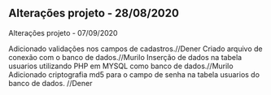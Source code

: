 Alterações projeto - 28/08/2020
----------------------------------------------------------------
Alterações projeto - 07/09/2020

Adicionado validações nos campos de cadastros.//Dener
Criado arquivo de conexão com o banco de dados.//Murilo
Inserção de dados na tabela usuarios utilizando PHP em MYSQL como banco de dados.//Murilo
Adicionado criptografia md5 para o campo de senha na tabela usuarios do banco de dados. //Dener